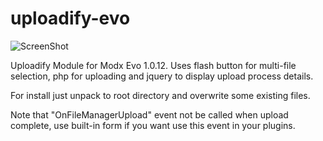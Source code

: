 uploadify-evo
=============

![ScreenShot](https://raw.github.com/sashabeep/uploadify-evo/master/uploadify.png)

Uploadify Module for Modx Evo 1.0.12. Uses flash button for multi-file selection, php for uploading and jquery to display upload process details.

For install just unpack to root directory and overwrite some existing files.

Note that "OnFileManagerUpload" event not be called when upload complete, use built-in form if you want use this event in your plugins.
